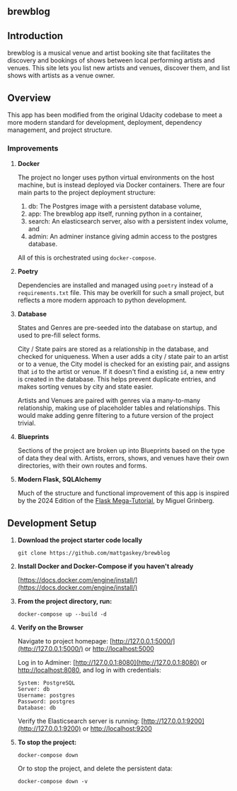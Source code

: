 brewblog
-----

## Introduction

brewblog is a musical venue and artist booking site that facilitates the discovery and bookings of shows between local performing artists and venues. This site lets you list new artists and venues, discover them, and list shows with artists as a venue owner.

## Overview

This app has been modified from the original Udacity codebase to meet a more modern standard for development, deployment, dependency management, and project structure.

### Improvements

1. **Docker**

    The project no longer uses python virtual environments on the host machine, but is instead deployed via Docker containers. There are four main parts to the project deployment structure:

    1. db: The Postgres image with a persistent database volume,
    2. app: The brewblog app itself, running python in a container,
    3. search: An elasticsearch server, also with a persistent index volume, and
    4. admin: An adminer instance giving admin access to the postgres database.

    All of this is orchestrated using `docker-compose`.

2. **Poetry**

    Dependencies are installed and managed using `poetry` instead of a `requirements.txt` file.  This may be overkill for such a small project, but reflects a more modern approach to python development.

3. **Database**

    States and Genres are pre-seeded into the database on startup, and used to pre-fill select forms.

    City / State pairs are stored as a relationship in the database, and checked for uniqueness.  When a user adds a city / state pair to an artist or to a venue, the City model is checked for an existing pair, and assigns that `id` to the artist or venue.  If it doesn't find a existing `id`, a new entry is created in the database.  This helps prevent duplicate entries, and makes sorting venues by city and state easier.

    Artists and Venues are paired with genres via a many-to-many relationship, making use of placeholder tables and relationships.  This would make adding genre filtering to a future version of the project trivial.

4. **Blueprints**

    Sections of the project are broken up into Blueprints based on the type of data they deal with.  Artists, errors, shows, and venues have their own directories, with their own routes and forms.

5. **Modern Flask, SQLAlchemy**

    Much of the structure and functional improvement of this app is inspired by the 2024 Edition of the [Flask Mega-Tutorial](https://blog.miguelgrinberg.com/post/the-flask-mega-tutorial-part-i-hello-world), by Miguel Grinberg.

## Development Setup

1. **Download the project starter code locally**

    ```
    git clone https://github.com/mattgaskey/brewblog
    ```

2. **Install Docker and Docker-Compose if you haven't already**

    [https://docs.docker.com/engine/install/](https://docs.docker.com/engine/install/)

3. **From the project directory, run:**

    ```
    docker-compose up --build -d
    ```

4. **Verify on the Browser**

    Navigate to project homepage: [http://127.0.0.1:5000/](http://127.0.0.1:5000/) or [http://localhost:5000](http://localhost:5000)

    Log in to Adminer: [http://127.0.0.1:8080](http://127.0.0.1:8080) or [http://localhost:8080](http://localhost:8080), and log in with credentials:

    ```
    System: PostgreSQL
    Server: db
    Username: postgres
    Password: postgres
    Database: db
    ```

    Verify the Elasticsearch server is running: [http://127.0.0.1:9200](http://127.0.0.1:9200) or [http://localhost:9200](http://localhost:9200)

5. **To stop the project:**

    ```
    docker-compose down
    ```

    Or to stop the project, and delete the persistent data:
    
    ```
    docker-compose down -v
    ```
